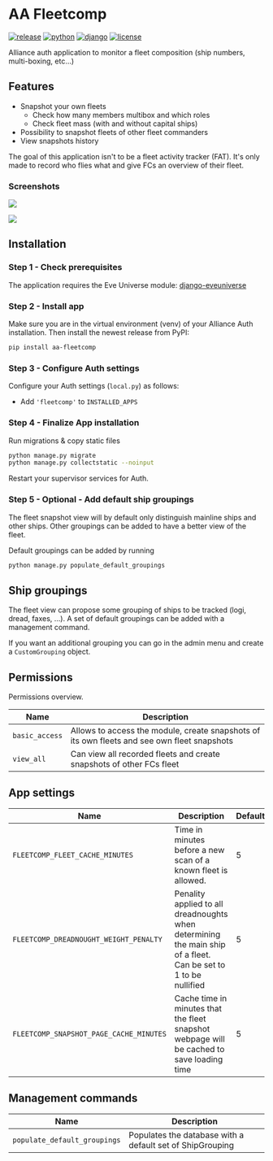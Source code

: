 # AA Fleetcomp

[![release](https://img.shields.io/pypi/v/aa-fleetcomp?label=release)](https://pypi.org/project/aa-fleetcomp/)
[![python](https://img.shields.io/pypi/pyversions/aa-fleetcomp)](https://pypi.org/project/aa-fleetcomp/)
[![django](https://img.shields.io/pypi/djversions/aa-fleetcomp?label=django)](https://pypi.org/project/aa-fleetcomp/)
[![license](https://img.shields.io/badge/license-MIT-green)](https://gitlab.com/r0kym/aa-fleetcomp/-/blob/master/LICENSE)

Alliance auth application to monitor a fleet composition (ship numbers, multi-boxing, etc...)

## Features
- Snapshot your own fleets
  - Check how many members multibox and which roles
  - Check fleet mass (with and without capital ships)
- Possibility to snapshot fleets of other fleet commanders
- View snapshots history

The goal of this application isn't to be a fleet activity tracker (FAT).
It's only made to record who flies what and give FCs an overview of their fleet.

### Screenshots

![](images/fleet_window.png)

![](images/user_details.png)

## Installation

### Step 1 - Check prerequisites

The application requires the Eve Universe module: [django-eveuniverse](https://django-eveuniverse.readthedocs.io/en/latest/)

### Step 2 - Install app

Make sure you are in the virtual environment (venv) of your Alliance Auth installation. Then install the newest release from PyPI:

```bash
pip install aa-fleetcomp
```

### Step 3 - Configure Auth settings

Configure your Auth settings (`local.py`) as follows:

- Add `'fleetcomp'` to `INSTALLED_APPS`

### Step 4 - Finalize App installation

Run migrations & copy static files

```bash
python manage.py migrate
python manage.py collectstatic --noinput
```

Restart your supervisor services for Auth.

### Step 5 - Optional - Add default ship groupings

The fleet snapshot view will by default only distinguish mainline ships and other ships.
Other groupings can be added to have a better view of the fleet.

Default groupings can be added by running
```bash
python manage.py populate_default_groupings
```

## Ship groupings

The fleet view can propose some grouping of ships to be tracked (logi, dread, faxes, ...).
A set of default groupings can be added with a management command.

If you want an additional grouping you can go in the admin menu and create a `CustomGrouping` object.

## Permissions

Permissions overview.

| Name           | Description                                                                                 |
|----------------|---------------------------------------------------------------------------------------------|
| `basic_access` | Allows to access the module, create snapshots of its own fleets and see own fleet snapshots |
| `view_all`     | Can view all recorded fleets and create snapshots of other FCs fleet                        |

## App settings

| Name                                    | Description                                                                                                     | Default |
|-----------------------------------------|-----------------------------------------------------------------------------------------------------------------|---------|
| `FLEETCOMP_FLEET_CACHE_MINUTES`         | Time in minutes before a new scan of a known fleet is allowed.                                                  | 5       |
| `FLEETCOMP_DREADNOUGHT_WEIGHT_PENALTY`  | Penality applied to all dreadnoughts when determining the main ship of a fleet. Can be set to 1 to be nullified | 5       |
| `FLEETCOMP_SNAPSHOT_PAGE_CACHE_MINUTES` | Cache time in minutes that the fleet snapshot webpage will be cached to save loading time                       | 5       |


## Management commands

| Name                         | Description                                               |
|------------------------------|-----------------------------------------------------------|
| `populate_default_groupings` | Populates the database with a default set of ShipGrouping |
